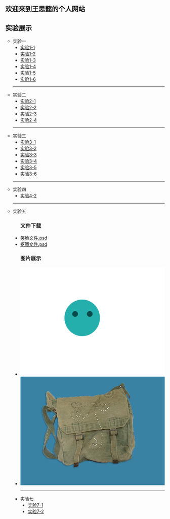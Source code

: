 <html>
<head>
<meta charset="utf-8">
</head>

<body>
<h2 align="left">欢迎来到王思懿的个人网站</h2>
<h2 align="left">实验展示</h2>
<ul type="circle">
   <li>实验一
      <ul type="disc">
        <li><a href="sy1-1.html">实验1-1</a></li>
        <li><a href="sy1-2.html">实验1-2</a></li>
        <li><a href="sy1-3.html">实验1-3</a></li>
        <li><a href="sy1-4.html">实验1-4</a></li>
        <li><a href="sy1-5.html">实验1-5</a></li>
        <li><a href="sy1-6.html">实验1-6</a></li>
      </ul>
   <hr/>
   <li>实验二
      <ul type="disc">
      <li><a href="sy2-1.html">实验2-1</a></li>
      <li><a href="sy2-2.html">实验2-2</a></li>
      <li><a href="sy2-3.html">实验2-3</a></li>
      <li><a href="sy2-4.html">实验2-4</a></li>
      </ul>
   <hr/>
   <li>实验三
      <ul type="disc">
        <li><a href="sy3-1.html">实验3-1</a></li>
        <li><a href="sy3-2.html">实验3-2</a></li>
        <li><a href="sy3-3.html">实验3-3</a></li>
        <li><a href="sy3-4.html">实验3-4</a></li>
        <li><a href="sy3-5.html">实验3-5</a></li>
        <li><a href="sy3-6.html">实验3-6</a></li>
        </ul>
    <hr/>
    <li>实验四
      <ul type="disc">
        <li><a href="sy4-2.html">实验4-2</a></li>
      </ul>
    <hr/>
    <li>实验五
      <ul type="disc">
         <h3>文件下载</h3>
         <li><a href="笑脸文件.psd">笑脸文件.psd</a></li>
         <li><a href="抠图文件.psd">抠图文件.psd</a></li>
         <h3>图片展示</h3>
         <li><img src="笑脸文件.png"></li>
         <li><img src="抠图文件.png"></li>
       <hr/>
    <li>实验七
      <ul type="disc">
        <li><a href="sy7-1.html">实验7-1</a></li>
        <li><a href="sy7-2.html">实验7-2</a></li>
      </ul>
   
